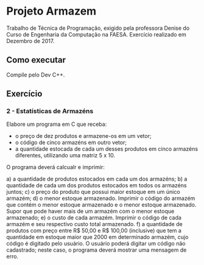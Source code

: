 # Projeto Armazem

Trabalho de Técnica de Programação, exigido pela professora Denise do Curso de Engenharia da Computação na FAESA.
Exercício realizado em Dezembro de 2017.

## Como executar

Compile pelo Dev C++.

## Exercício

### 2 - Estatísticas de Armazéns

Elabore um programa em C que receba:

 - o preço de dez produtos e armazene-os em um vetor;
 - o código de cinco armazéns em outro vetor;
 - a quantidade estocada de cada um desses produtos em cinco armazéns diferentes, utilizando uma matriz 5 x 10.

O programa deverá calcualr e imprimir:

 a) a quantidade de produtos estocados em cada um dos armazéns;
 b) a quantidade de cada um dos produtos estocados em todos os armazéns juntos;
 c) o preço do produto que possui maior estoque em um único armazém;
 d) o menor estoque armazenado. Imprimir o código do armazém que contém o menor estoque armazenado e o menor estoque armazenado. Supor que pode haver mais de um armazém com o menor estoque armazenado;
 e) o custo de cada armazém. Imprimir o código de cada armazém e seu respectivo custo total armazenado.
 f) a quantidade de produtos com preço entre R$ 50,00 e R$ 100,00 (inclusive) que tem a quantidade em estoque maior que 2000 em determinado armazém, cujo código é digitado pelo usuário. O usuário poderá digitar um código não cadastrado; neste caso, o programa deverá mostrar uma mensagem de erro.

